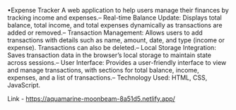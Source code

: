 •Expense Tracker
 A web application to help users manage their finances by tracking income and expenses.– Real-time Balance Update: Displays total balance, total income, and total expenses dynamically as transactions
 are added or removed.– Transaction Management: Allows users to add transactions with details such as name, amount, date, and type
 (income or expense). Transactions can also be deleted.– Local Storage Integration: Saves transaction data in the browser’s local storage to maintain state across sessions.– User Interface: Provides a user-friendly interface to view and manage transactions, with sections for total balance,
 income, expenses, and a list of transactions.– Technology Used: HTML, CSS, JavaScript.

 Link - https://aquamarine-moonbeam-8a51d5.netlify.app/
